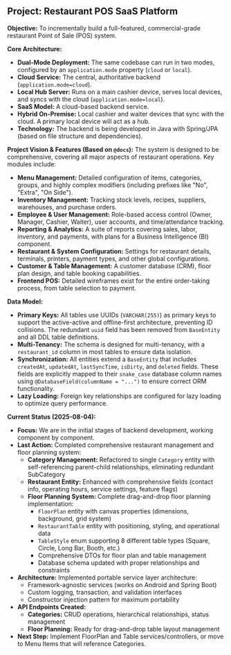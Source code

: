 ## Project: Restaurant POS SaaS Platform

**Objective:** To incrementally build a full-featured, commercial-grade restaurant Point of Sale (POS) system.

**Core Architecture:**
- **Dual-Mode Deployment:** The same codebase can run in two modes, configured by an `application.mode` property (`cloud` or `local`).
- **Cloud Service:** The central, authoritative backend (`application.mode=cloud`).
- **Local Hub Server:** Runs on a main cashier device, serves local devices, and syncs with the cloud (`application.mode=local`).
- **SaaS Model:** A cloud-based backend service.
- **Hybrid On-Premise:** Local cashier and waiter devices that sync with the cloud. A primary local device will act as a hub.
- **Technology:** The backend is being developed in Java with Spring/JPA (based on file structure and dependencies).

**Project Vision & Features (Based on `@docs`):**
The system is designed to be comprehensive, covering all major aspects of restaurant operations. Key modules include:
- **Menu Management:** Detailed configuration of items, categories, groups, and highly complex modifiers (including prefixes like "No", "Extra", "On Side").
- **Inventory Management:** Tracking stock levels, recipes, suppliers, warehouses, and purchase orders.
- **Employee & User Management:** Role-based access control (Owner, Manager, Cashier, Waiter), user accounts, and time/attendance tracking.
- **Reporting & Analytics:** A suite of reports covering sales, labor, inventory, and payments, with plans for a Business Intelligence (BI) component.
- **Restaurant & System Configuration:** Settings for restaurant details, terminals, printers, payment types, and other global configurations.
- **Customer & Table Management:** A customer database (CRM), floor plan design, and table booking capabilities.
- **Frontend POS:** Detailed wireframes exist for the entire order-taking process, from table selection to payment.

**Data Model:**
- **Primary Keys:** All tables use UUIDs (`VARCHAR(255)`) as primary keys to support the active-active and offline-first architecture, preventing ID collisions. The redundant `uuid` field has been removed from `BaseEntity` and all DDL table definitions.
- **Multi-Tenancy:** The schema is designed for multi-tenancy, with a `restaurant_id` column in most tables to ensure data isolation.
- **Synchronization:** All entities extend a `BaseEntity` that includes `createdAt`, `updatedAt`, `lastSyncTime`, `isDirty`, and `deleted` fields. These fields are explicitly mapped to their `snake_case` database column names using `@DatabaseField(columnName = "...")` to ensure correct ORM functionality.
- **Lazy Loading:** Foreign key relationships are configured for lazy loading to optimize query performance.

**Current Status (2025-08-04):**
- **Focus:** We are in the initial stages of backend development, working component by component.
- **Last Action:** Completed comprehensive restaurant management and floor planning system:
  - **Category Management:** Refactored to single `Category` entity with self-referencing parent-child relationships, eliminating redundant SubCategory
  - **Restaurant Entity:** Enhanced with comprehensive fields (contact info, operating hours, service settings, feature flags)
  - **Floor Planning System:** Complete drag-and-drop floor planning implementation:
    - `FloorPlan` entity with canvas properties (dimensions, background, grid system)
    - `RestaurantTable` entity with positioning, styling, and operational data
    - `TableStyle` enum supporting 8 different table types (Square, Circle, Long Bar, Booth, etc.)
    - Comprehensive DTOs for floor plan and table management
    - Database schema updated with proper relationships and constraints
- **Architecture:** Implemented portable service layer architecture:
  - Framework-agnostic services (works on Android and Spring Boot)
  - Custom logging, transaction, and validation interfaces
  - Constructor injection pattern for maximum portability
- **API Endpoints Created:**
  - **Categories:** CRUD operations, hierarchical relationships, status management
  - **Floor Planning:** Ready for drag-and-drop table layout management
- **Next Step:** Implement FloorPlan and Table services/controllers, or move to Menu Items that will reference Categories.